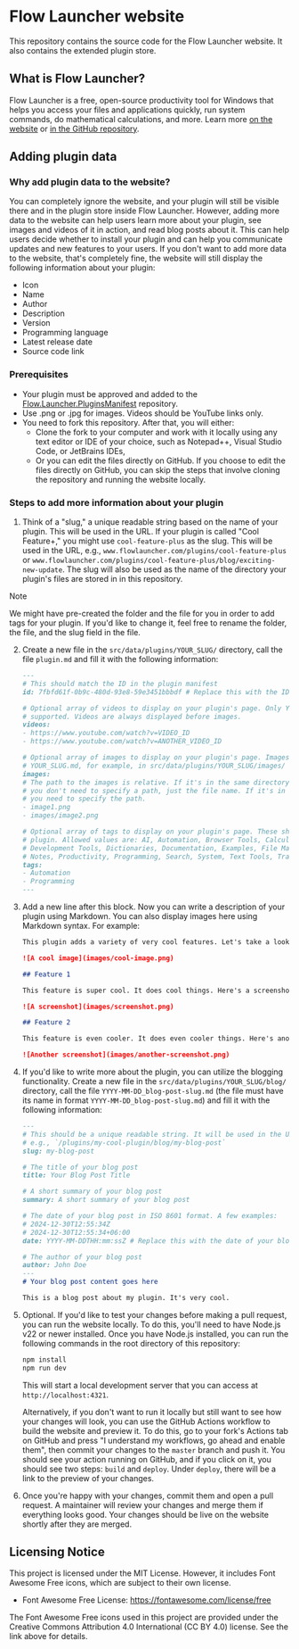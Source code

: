 # Flow Launcher website

This repository contains the source code for the Flow Launcher website. It also contains the extended plugin store.

## What is Flow Launcher?

Flow Launcher is a free, open-source productivity tool for Windows that helps you access your files and applications
quickly, run system commands, do mathematical calculations, and more. Learn
more [on the website](https://www.flowlauncher.com/)
or [in the GitHub repository](https://github.com/Flow-Launcher/Flow.Launcher).

## Adding plugin data

### Why add plugin data to the website?

You can completely ignore the website, and your plugin will still be visible there and in the plugin store inside Flow
Launcher. However, adding more data to the website can help users learn more about your plugin, see images and videos of
it in action, and read blog posts about it. This can help users decide whether to install your plugin and can help you
communicate updates and new features to your users. If you don't want to add more data to the website, that's completely
fine, the website will still display the following information about your plugin:

- Icon
- Name
- Author
- Description
- Version
- Programming language
- Latest release date
- Source code link

### Prerequisites
- Your plugin must be approved and added to the
  [Flow.Launcher.PluginsManifest](https://github.com/Flow-Launcher/Flow.Launcher.PluginsManifest/) repository.
- Use .png or .jpg for images. Videos should be YouTube links only.
- You need to fork this repository. After that, you will either:
   - Clone the fork to your computer and work with it locally using any text editor or IDE of your choice, such as
     Notepad++, Visual Studio Code, or JetBrains IDEs,
   - Or you can edit the files directly on GitHub. If you choose to edit the files directly on GitHub, you can skip the
     steps that involve cloning the repository and running the website locally.

### Steps to add more information about your plugin

1. Think of a "slug," a unique readable string based on the name of your plugin. This will be used in the URL. If your
   plugin is called "Cool Feature+," you might use `cool-feature-plus` as the slug. This will be used in the URL, e.g.,
   `www.flowlauncher.com/plugins/cool-feature-plus` or
   `www.flowlauncher.com/plugins/cool-feature-plus/blog/exciting-new-update`. The slug will also be used as the name of
   the directory your plugin's files are stored in in this repository.

> [!NOTE]
> We might have pre-created the folder and the file for you in order to add tags for your plugin. If you'd like to
> change it, feel free to rename the folder, the file, and the slug field in the file.

2. Create a new file in the `src/data/plugins/YOUR_SLUG/` directory, call the file `plugin.md` and fill it with the
   following information:
   ```markdown
   ---
   # This should match the ID in the plugin manifest
   id: 7fbfd61f-0b9c-480d-93e8-59e3451bbbdf # Replace this with the ID of your plugin

   # Optional array of videos to display on your plugin's page. Only YouTube links are
   # supported. Videos are always displayed before images.
   videos:
   - https://www.youtube.com/watch?v=VIDEO_ID
   - https://www.youtube.com/watch?v=ANOTHER_VIDEO_ID

   # Optional array of images to display on your plugin's page. Images should be stored near 
   # YOUR_SLUG.md, for example, in src/data/plugins/YOUR_SLUG/images/
   images:
   # The path to the images is relative. If it's in the same directory as the .md file,
   # you don't need to specify a path, just the file name. If it's in a subdirectory,
   # you need to specify the path.
   - image1.png
   - images/image2.png

   # Optional array of tags to display on your plugin's page. These should be relevant to your
   # plugin. Allowed values are: AI, Automation, Browser Tools, Calculators & Converters, Date & Time,
   # Development Tools, Dictionaries, Documentation, Examples, File Management, Gaming, Multimedia, Networking,
   # Notes, Productivity, Programming, Search, System, Text Tools, Translation, Social Media, Utilities
   tags:
   - Automation
   - Programming
   ---
   ```
3. Add a new line after this block. Now you can write a description of your plugin using Markdown. You can also display
   images here using Markdown syntax. For example:
   ```markdown
   This plugin adds a variety of very cool features. Let's take a look at them!

   ![A cool image](images/cool-image.png)

   ## Feature 1

   This feature is super cool. It does cool things. Here's a screenshot:

   ![A screenshot](images/screenshot.png)

   ## Feature 2

   This feature is even cooler. It does even cooler things. Here's another screenshot:

   ![Another screenshot](images/another-screenshot.png)
   ```
4. If you'd like to write more about the plugin, you can utilize the blogging functionality. Create a new file in the
   `src/data/plugins/YOUR_SLUG/blog/` directory, call the file `YYYY-MM-DD_blog-post-slug.md` (the file must have its
   name in format `YYYY-MM-DD_blog-post-slug.md`) and fill it with the following information:
   ```markdown
   ---
   # This should be a unique readable string. It will be used in the URL,
   # e.g., `/plugins/my-cool-plugin/blog/my-blog-post`
   slug: my-blog-post

   # The title of your blog post
   title: Your Blog Post Title

   # A short summary of your blog post
   summary: A short summary of your blog post

   # The date of your blog post in ISO 8601 format. A few examples:
   # 2024-12-30T12:55:34Z
   # 2024-12-30T12:55:34+06:00
   date: YYYY-MM-DDTHH:mm:ssZ # Replace this with the date of your blog post

   # The author of your blog post
   author: John Doe
   ---
   # Your blog post content goes here

   This is a blog post about my plugin. It's very cool.
   ```

5. Optional. If you'd like to test your changes before making a pull request, you can run the website locally. To do
   this, you'll need to have Node.js v22 or newer installed. Once you have Node.js installed, you can run the following
   commands in the root directory of this repository:
   ```bash
   npm install
   npm run dev
   ```
   This will start a local development server that you can access at `http://localhost:4321`.

   Alternatively, if you don't want to run it locally but still want to see how your changes will look, you can use the
   GitHub Actions workflow to build the website and preview it. To do this, go to your fork's Actions tab on GitHub and
   press "I understand my workflows, go ahead and enable them", then commit your changes to the `master` branch and push
   it. You should see your action running on GitHub, and if you click on it, you should see two steps: `build` and
   `deploy`. Under `deploy`, there will be a link to the preview of your changes.

6. Once you're happy with your changes, commit them and open a pull request. A maintainer will review your changes and
   merge them if everything looks good. Your changes should be live on the website shortly after they are merged.

## Licensing Notice

This project is licensed under the MIT License. However, it includes Font Awesome Free icons, which are subject to their
own license.

- Font Awesome Free License: https://fontawesome.com/license/free

The Font Awesome Free icons used in this project are provided under the Creative Commons Attribution 4.0 International
(CC BY 4.0) license. See the link above for details.
